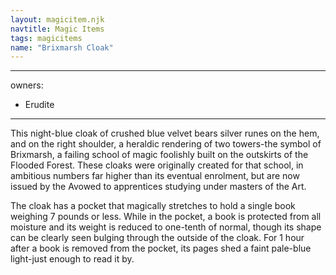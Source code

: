 ```yaml
---
layout: magicitem.njk
navtitle: Magic Items
tags: magicitems
name: "Brixmarsh Cloak"
---
```

---
owners:
  - Erudite
---

This night-blue cloak of crushed blue velvet bears silver runes on the hem, and on the right shoulder, a heraldic rendering of two towers-the symbol of Brixmarsh, a failing school of magic foolishly built on the outskirts of the Flooded Forest. These cloaks were originally created for that school, in ambitious numbers far higher than its eventual enrolment, but are now issued by the Avowed to apprentices studying under masters of the Art.

The cloak has a pocket that magically stretches to hold a single book weighing 7 pounds or less. While in the pocket, a book is protected from all moisture and its weight is reduced to one-tenth of normal, though its shape can be clearly seen bulging through the outside of the cloak. For 1 hour after a book is removed from the pocket, its pages shed a faint pale-blue light-just enough to read it by.